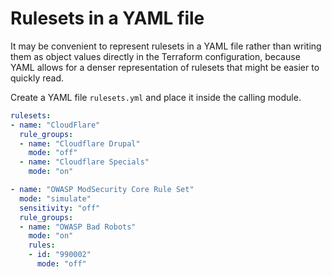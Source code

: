# Rulesets in a YAML file

It may be convenient to represent rulesets in a YAML file rather than writing them as object values directly in the Terraform configuration, because YAML allows for a denser representation of rulesets that might be easier to quickly read.

Create a YAML file `rulesets.yml` and place it inside the calling module.

```yaml
rulesets:
- name: "CloudFlare"
  rule_groups:
  - name: "Cloudflare Drupal"
    mode: "off"
  - name: "Cloudflare Specials"
    mode: "on"

- name: "OWASP ModSecurity Core Rule Set"
  mode: "simulate"
  sensitivity: "off"
  rule_groups:
  - name: "OWASP Bad Robots"
    mode: "on"
    rules:
    - id: "990002"
      mode: "off"
```
